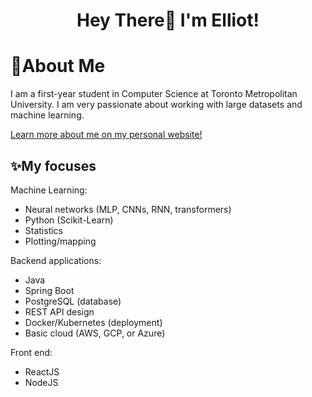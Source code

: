 <h1 align="center">Hey There👋 I'm Elliot! </h1>
 
# 💫About Me
I am a first-year student in Computer Science at Toronto Metropolitan University. I am very passionate about working with large datasets and machine learning.

[Learn more about me on my personal website!](https://elliot-sones.vercel.app/)



## ✨My focuses 

Machine Learning: 
- Neural networks (MLP, CNNs, RNN, transformers) 
- Python (Scikit-Learn)
- Statistics
- Plotting/mapping

Backend applications:
- Java
- Spring Boot 
- PostgreSQL (database)
- REST API design
- Docker/Kubernetes (deployment)
- Basic cloud (AWS, GCP, or Azure)

Front end: 
- ReactJS
- NodeJS
